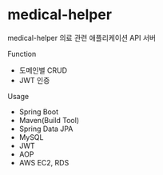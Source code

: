 # medical-helper
medical-helper 의료 관련 애플리케이션 API 서버


Function
- 도메인별 CRUD
- JWT 인증

Usage
- Spring Boot
- Maven(Build Tool)
- Spring Data JPA
- MySQL
- JWT
- AOP
- AWS EC2, RDS
